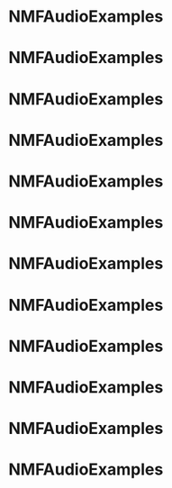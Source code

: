 # NMFAudioExamples
# NMFAudioExamples
# NMFAudioExamples
# NMFAudioExamples
# NMFAudioExamples
# NMFAudioExamples
# NMFAudioExamples
# NMFAudioExamples
# NMFAudioExamples
# NMFAudioExamples
# NMFAudioExamples
# NMFAudioExamples
